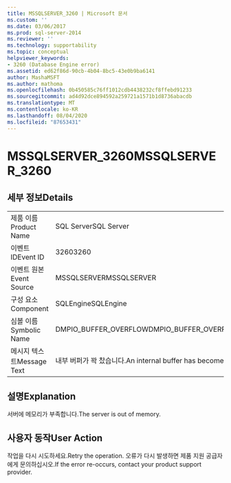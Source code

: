 ```yaml
---
title: MSSQLSERVER_3260 | Microsoft 문서
ms.custom: ''
ms.date: 03/06/2017
ms.prod: sql-server-2014
ms.reviewer: ''
ms.technology: supportability
ms.topic: conceptual
helpviewer_keywords:
- 3260 (Database Engine error)
ms.assetid: ed62f86d-90cb-4b04-8bc5-43e0b9ba6141
author: MashaMSFT
ms.author: mathoma
ms.openlocfilehash: 0b450585c76ff1012cdb4438232cf8ffebd91233
ms.sourcegitcommit: ad4d92dce894592a259721a1571b1d8736abacdb
ms.translationtype: MT
ms.contentlocale: ko-KR
ms.lasthandoff: 08/04/2020
ms.locfileid: "87653431"
---
```

# <a name="mssqlserver_3260"></a><span data-ttu-id="6891f-102">MSSQLSERVER_3260</span><span class="sxs-lookup"><span data-stu-id="6891f-102">MSSQLSERVER_3260</span></span>
    
## <a name="details"></a><span data-ttu-id="6891f-103">세부 정보</span><span class="sxs-lookup"><span data-stu-id="6891f-103">Details</span></span>  
  
|||  
|-|-|  
|<span data-ttu-id="6891f-104">제품 이름</span><span class="sxs-lookup"><span data-stu-id="6891f-104">Product Name</span></span>|<span data-ttu-id="6891f-105">SQL Server</span><span class="sxs-lookup"><span data-stu-id="6891f-105">SQL Server</span></span>|  
|<span data-ttu-id="6891f-106">이벤트 ID</span><span class="sxs-lookup"><span data-stu-id="6891f-106">Event ID</span></span>|<span data-ttu-id="6891f-107">3260</span><span class="sxs-lookup"><span data-stu-id="6891f-107">3260</span></span>|  
|<span data-ttu-id="6891f-108">이벤트 원본</span><span class="sxs-lookup"><span data-stu-id="6891f-108">Event Source</span></span>|<span data-ttu-id="6891f-109">MSSQLSERVER</span><span class="sxs-lookup"><span data-stu-id="6891f-109">MSSQLSERVER</span></span>|  
|<span data-ttu-id="6891f-110">구성 요소</span><span class="sxs-lookup"><span data-stu-id="6891f-110">Component</span></span>|<span data-ttu-id="6891f-111">SQLEngine</span><span class="sxs-lookup"><span data-stu-id="6891f-111">SQLEngine</span></span>|  
|<span data-ttu-id="6891f-112">심볼 이름</span><span class="sxs-lookup"><span data-stu-id="6891f-112">Symbolic Name</span></span>|<span data-ttu-id="6891f-113">DMPIO_BUFFER_OVERFLOW</span><span class="sxs-lookup"><span data-stu-id="6891f-113">DMPIO_BUFFER_OVERFLOW</span></span>|  
|<span data-ttu-id="6891f-114">메시지 텍스트</span><span class="sxs-lookup"><span data-stu-id="6891f-114">Message Text</span></span>|<span data-ttu-id="6891f-115">내부 버퍼가 꽉 찼습니다.</span><span class="sxs-lookup"><span data-stu-id="6891f-115">An internal buffer has become full.</span></span>|  
  
## <a name="explanation"></a><span data-ttu-id="6891f-116">설명</span><span class="sxs-lookup"><span data-stu-id="6891f-116">Explanation</span></span>  
 <span data-ttu-id="6891f-117">서버에 메모리가 부족합니다.</span><span class="sxs-lookup"><span data-stu-id="6891f-117">The server is out of memory.</span></span>  
  
## <a name="user-action"></a><span data-ttu-id="6891f-118">사용자 동작</span><span class="sxs-lookup"><span data-stu-id="6891f-118">User Action</span></span>  
 <span data-ttu-id="6891f-119">작업을 다시 시도하세요.</span><span class="sxs-lookup"><span data-stu-id="6891f-119">Retry the operation.</span></span> <span data-ttu-id="6891f-120">오류가 다시 발생하면 제품 지원 공급자에게 문의하십시오.</span><span class="sxs-lookup"><span data-stu-id="6891f-120">If the error re-occurs, contact your product support provider.</span></span>  
  
  
